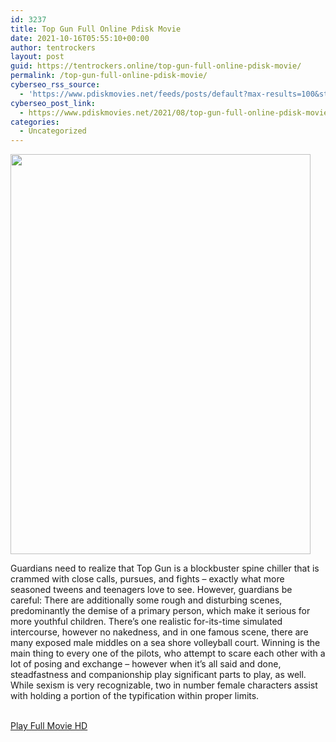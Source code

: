 ```yaml
---
id: 3237
title: Top Gun Full Online Pdisk Movie
date: 2021-10-16T05:55:10+00:00
author: tentrockers
layout: post
guid: https://tentrockers.online/top-gun-full-online-pdisk-movie/
permalink: /top-gun-full-online-pdisk-movie/
cyberseo_rss_source:
  - 'https://www.pdiskmovies.net/feeds/posts/default?max-results=100&start-index=1001'
cyberseo_post_link:
  - https://www.pdiskmovies.net/2021/08/top-gun-full-online-pdisk-movie.html
categories:
  - Uncategorized
---
```

<div class="separator">
  <a href="https://1.bp.blogspot.com/-cYnU1RgIghs/YRZtDmdHWtI/AAAAAAAAaUA/m0_erU4S_CsmYg3IKxBH6p0_9g6nWki7QCLcBGAsYHQ/s2048/Top%2BGun%2BFull%2BOnline%2BPdisk%2BMovie.jpg" imageanchor="1"><img loading="lazy" border="0" data-original-height="2048" data-original-width="1536" height="640" src="https://1.bp.blogspot.com/-cYnU1RgIghs/YRZtDmdHWtI/AAAAAAAAaUA/m0_erU4S_CsmYg3IKxBH6p0_9g6nWki7QCLcBGAsYHQ/w480-h640/Top%2BGun%2BFull%2BOnline%2BPdisk%2BMovie.jpg" width="480" /></a>
</div>

<span>Guardians need to realize that Top Gun is a blockbuster spine chiller that is crammed with close calls, pursues, and fights &#8211; exactly what more seasoned tweens and teenagers love to see. However, guardians be careful: There are additionally some rough and disturbing scenes, predominantly the demise of a primary person, which make it serious for more youthful children. There&#8217;s one realistic for-its-time simulated intercourse, however no nakedness, and in one famous scene, there are many exposed male middles on a sea shore volleyball court. Winning is the main thing to every one of the pilots, who attempt to scare each other with a lot of posing and exchange &#8211; however when it&#8217;s all said and done, steadfastness and companionship play significant parts to play, as well. While sexism is very recognizable, two in number female characters assist with holding a portion of the typification within proper limits.<br /></span>  
  
<a href="https://www.cofilink.com/share-video?videoid=nv2i9t0024or" target="popup" onclick="window.open('https://www.cofilink.com/share-video?videoid=nv2i9t0024or','popup','width=600,height=600'); return false;" rel="noopener"><br /> Play Full Movie HD<br /> </a>